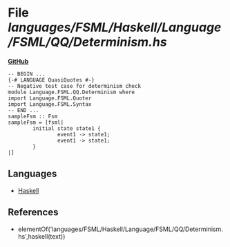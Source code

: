 # File _languages/FSML/Haskell/Language/FSML/QQ/Determinism.hs_
**[GitHub](https://github.com/softlang/yas/blob/master/languages/FSML/Haskell/Language/FSML/QQ/Determinism.hs)**
```
-- BEGIN ...
{-# LANGUAGE QuasiQuotes #-}
-- Negative test case for determinism check
module Language.FSML.QQ.Determinism where
import Language.FSML.Quoter
import Language.FSML.Syntax
-- END ...
sampleFsm :: Fsm
sampleFsm = [fsml|
        initial state state1 {
                event1 -> state1;
                event1 -> state1;
        }
|]
```

## Languages
* [Haskell](../languages/Haskell.md)

## References
* elementOf('languages/FSML/Haskell/Language/FSML/QQ/Determinism.hs',haskell(text))

